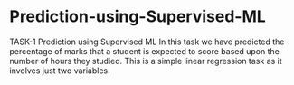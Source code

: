 # Prediction-using-Supervised-ML
TASK-1 Prediction using Supervised ML
In this task we have predicted the percentage of marks that a student is expected to score based upon the number of hours they studied. 
This is a simple linear regression task as it involves just two variables.
